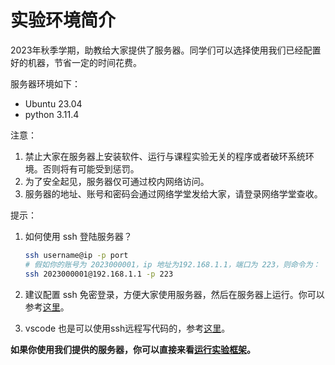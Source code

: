 # 实验环境简介

2023年秋季学期，助教给大家提供了服务器。同学们可以选择使用我们已经配置好的机器，节省一定的时间花费。

服务器环境如下：
- Ubuntu 23.04
- python 3.11.4

注意：
1. 禁止大家在服务器上安装软件、运行与课程实验无关的程序或者破环系统环境。否则将有可能受到惩罚。
2. 为了安全起见，服务器仅可通过校内网络访问。
3. 服务器的地址、账号和密码会通过网络学堂发给大家，请登录网络学堂查收。

提示：
1. 如何使用 ssh 登陆服务器？
    ```bash
    ssh username@ip -p port
    # 假如你的账号为 2023000001，ip 地址为192.168.1.1，端口为 223，则命令为：
    ssh 2023000001@192.168.1.1 -p 223
    ```
2. 建议配置 ssh 免密登录，方便大家使用服务器，然后在服务器上运行。你可以参考[这里](https://blog.csdn.net/qq_51447496/article/details/132089964)。

3. vscode 也是可以使用ssh远程写代码的，参考[这里](https://code.visualstudio.com/docs/remote/ssh)。

**如果你使用我们提供的服务器，你可以直接来看[运行实验框架](testing.md)。**